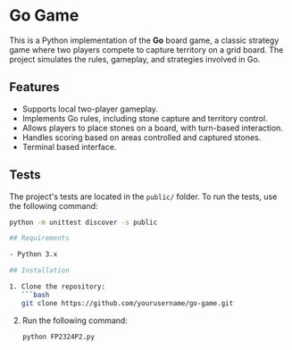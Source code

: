 # Go Game

This is a Python implementation of the **Go** board game, a classic strategy game where two players compete to capture territory on a grid board. The project simulates the rules, gameplay, and strategies involved in Go.

## Features
- Supports local two-player gameplay.
- Implements Go rules, including stone capture and territory control.
- Allows players to place stones on a board, with turn-based interaction.
- Handles scoring based on areas controlled and captured stones.
- Terminal based interface.

## Tests

The project's tests are located in the `public/` folder. To run the tests, use the following command:

```bash
python -m unittest discover -s public

## Requirements

- Python 3.x

## Installation

1. Clone the repository:
   ```bash
   git clone https://github.com/yourusername/go-game.git
   ```
2. Run the following command:
   ```
   python FP2324P2.py
   ```
